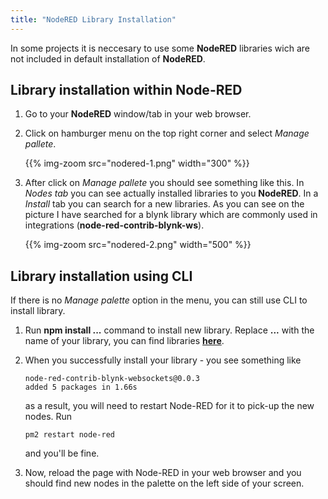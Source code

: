 ```yaml
---
title: "NodeRED Library Installation"
---
```

In some projects it is neccesary to use some **NodeRED** libraries wich are not included in default installation of **NodeRED**.

## Library installation within Node-RED

1. Go to your **NodeRED** window/tab in your web browser.

2. Click on hamburger menu on the top right corner and select *Manage pallete*.

    {{% img-zoom src="nodered-1.png" width="300" %}}

3. After click on *Manage pallete* you should see something like this. In *Nodes tab* you can see actually installed libraries to you **NodeRED**. In a *Install* tab you can search for a new libraries. As you can see on the picture I have searched for a blynk library which are commonly used in integrations (**node-red-contrib-blynk-ws**).

    {{% img-zoom src="nodered-2.png" width="500" %}}
    
## Library installation using CLI
If there is no *Manage palette* option in the menu, you can still use CLI to install library. 
1. Run **npm install ...** command to install new library. Replace **...** with the name of your library, you can find libraries **[here](https://flows.nodered.org/ "Node-RED Library")**.

2. When you successfully install your library - you see something like 
    
    `node-red-contrib-blynk-websockets@0.0.3`   
    `added 5 packages in 1.66s`

   as a result, you will need to restart Node-RED for it to pick-up the new nodes.
   Run   
   
   ```pm2 restart node-red```   
   
   and you'll be fine.

3. Now, reload the page with Node-RED in your web browser and you should find new nodes in the palette on the left side of your screen.
